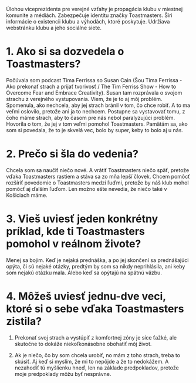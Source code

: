 Úlohou viceprezidenta pre verejné vzťahy je propagácia klubu v miestnej komunite a médiách.
Zabezpečuje identitu značky Toastmasters. Šíri informácie o existencii klubu a výhodách, ktoré poskytuje.
Udržiava webstránku klubu a jeho sociálne siete.

# 1. Ako si sa dozvedela o Toastmasters?
Počúvala som podcast Tima Ferrissa so Susan Cain (Šou Tima Ferrissa - Ako prekonať strach a prijať tvorivosť /  The Tim Ferriss Show - How to Overcome Fear and Embrace Creativity).
Susan tam rozprávala o svojom strachu z verejného vystupovania. Viem, že je to aj môj problém. Spomenula, ako nechcela, aby jej strach bránil v tom, čo chce robiť. A to ma veľmi oslovilo, pretože ani ja to nechcem.
Postupne sa vystavovať tomu, z čoho máme strach, aby to časom pre nás nebol paralyzujúci problém. Hovorila o tom, že jej v tom veľmi pomohol Toastmasters. Pamätám sa, ako som si povedala, že to je skvelá vec, bolo by super, keby to bolo aj u nás.

# 2. Prečo si šla do vedenia?
Chcela som sa naučiť niečo nové. A vrátiť Toastmasters niečo späť, pretože vďaka Toastmasters rastiem a stáva sa zo mňa lepší človek. 
Chcem pomôcť rozšíriť povedomie o Toastmasters medzi ľuďmi, pretože by náš klub mohol pomôcť aj ďalším ľuďom. Len možno ešte nevedia, že niečo také v Košiciach máme.

# 3. Vieš uviesť jeden konkrétny príklad, kde ti Toastmasters pomohol v reálnom živote?
Menej sa bojím. 
Keď je nejaká prednáška, a po jej skončení sa prednášajúci opýta, či sú nejaké otázky, predtým by som sa nikdy neprihlásila, ani keby som nejakú otázku mala.
Alebo keď sa opýtajú na spätnú väzbu.

# 4. Môžeš uviesť jednu-dve veci, ktoré si o sebe vďaka Toastmasters zistila?
1. Prekonať svoj strach a vystúpiť z komfortnej zóny je síce ťažké, ale skutočne to dokáže niekoľkonásobne obohatiť môj život.

2. Ak je niečo, čo by som chcela urobiť, no mám z toho strach, treba to skúsiť. Aj keď si myslím, že mi to nepôjde a že to nedokážem. A nezahodiť tú myšlienku hneď, len na základe predpokladov, pretože moje predpoklady môžu byť nesprávne.
